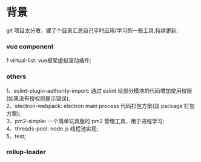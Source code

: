 # 背景

git 项目太分散，建了个目录汇总自己平时应用/学习的一些工具,持续更新;

### vue component

1 virtual-list: vue框架虚拟滚动插件;

### others

1、eslint-plugin-authority-import: 通过 eslint 给部分模块的代码增加使用权限(如果没有授权则提示错误);  
2、electron-webpack: electron main process 代码打包方案(双 package 打包方案);  
3、pm2-simple: 一个简单玩具版的 pm2 管理工具，用于进程学习;  
4、threads-pool: node.js 线程池实现;  
5、test; 

### rollup-loader
